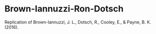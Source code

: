 # Brown-Iannuzzi-Ron-Dotsch
Replication of Brown-Iannuzzi, J. L., Dotsch, R., Cooley, E., &amp; Payne, B. K. (2016).
